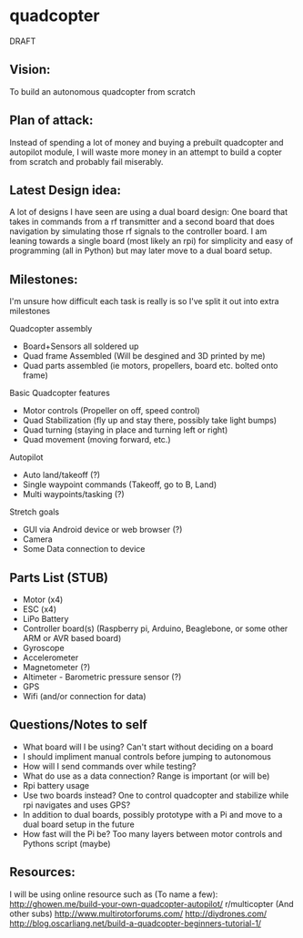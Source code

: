 quadcopter
==========

DRAFT

Vision:
-----
To build an autonomous quadcopter from scratch

Plan of attack:
---------------
Instead of spending a lot of money and buying a prebuilt quadcopter and autopilot module, I will waste more money in an attempt to build a copter from scratch and probably fail miserably. 

Latest Design idea:
--------------
A lot of designs I have seen are using a dual board design: One board that takes in commands from a rf transmitter and a second board that does navigation by simulating those rf signals to the controller board. I am leaning towards a single board (most likely an rpi) for simplicity and easy of programming (all in Python) but may later move to a dual board setup.

Milestones:
-----------
I'm unsure how difficult each task is really is so I've split it out into extra milestones

Quadcopter assembly
- Board+Sensors all soldered up
- Quad frame Assembled (Will be desgined and 3D printed by me)
- Quad parts assembled (ie motors, propellers, board etc. bolted onto frame)

Basic Quadcopter features
- Motor controls (Propeller on off, speed control)
- Quad Stabilization (fly up and stay there, possibly take light bumps)
- Quad turning (staying in place and turning left or right)
- Quad movement (moving forward, etc.)

Autopilot
- Auto land/takeoff (?)
- Single waypoint commands (Takeoff, go to B, Land)
- Multi waypoints/tasking (?)

Stretch goals
- GUI via Android device or web browser (?)
- Camera
- Some Data connection to device

Parts List (STUB)
----------------
- Motor (x4)
- ESC (x4)
- LiPo Battery
- Controller board(s) (Raspberry pi, Arduino, Beaglebone, or some other ARM or AVR based board)
- Gyroscope
- Accelerometer
- Magnetometer (?)
- Altimeter - Barometric pressure sensor (?)
- GPS
- Wifi (and/or connection for data)

Questions/Notes to self
--------------------------
- What board will I be using? Can't start without deciding on a board
- I should impliment manual controls before jumping to autonomous
- How will I send commands over while testing?
- What do use as a data connection? Range is important (or will be)
- Rpi battery usage
- Use two boards instead? One to control quadcopter and stabilize while rpi navigates and uses GPS? 
- In addition to dual boards, possibly prototype with a Pi and move to a dual board setup in the future
- How fast will the Pi be? Too many layers between motor controls and Pythons script (maybe)

Resources:
----------
I will be using online resource such as (To name a few):
http://ghowen.me/build-your-own-quadcopter-autopilot/ 
r/multicopter (And other subs)
http://www.multirotorforums.com/
http://diydrones.com/
http://blog.oscarliang.net/build-a-quadcopter-beginners-tutorial-1/

